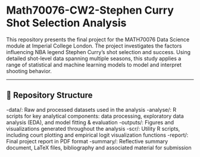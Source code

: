 # Math70076-CW2-Stephen Curry Shot Selection Analysis

This repository presents the final project for the MATH70076 Data Science module at Imperial College London. The project investigates the factors influencing NBA legend Stephen Curry’s shot selection and success. Using detailed shot-level data spanning multiple seasons, this study applies a range of statistical and machine learning models to model and interpret shooting behavior.

---

## 📁 Repository Structure

-data/: Raw and processed datasets used in the analysis
-analyse/: R scripts for key analytical components: data processing, exploratory data analysis (EDA), and model fitting & evaluation
-outputs/: Figures and visualizations generated throughout the analysis
-scr/: Utility R scripts, including court plotting and empirical logit visualization functions
-report/: Final project report in PDF format
-summary/: Reflective summary document, LaTeX files, bibliography and associated material for submission
